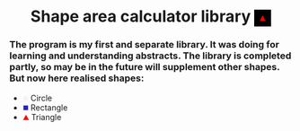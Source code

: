 <h1 align="center">Shape area calculator library <img src="https://github.com/MikLomonosov/ShapeAreaCalculation/blob/master/ShapeAreaCalculation/Images/shapes.gif" height="30" style="vertical-align:middle" alt="Shapes"/></h1> 
<h3 align="left">The program is my first and separate library. It was doing for learning and understanding abstracts. The library is completed partly, so may be in the future will supplement other shapes. But now here realised shapes:</h3>
<ul>
  <li><img height="10" src ="https://github.com/MikLomonosov/ShapeAreaCalculation/blob/master/ShapeAreaCalculation/Images/circle.png" alt="circle"/> Circle</li>
  <li><img height="10" src ="https://github.com/MikLomonosov/ShapeAreaCalculation/blob/master/ShapeAreaCalculation/Images/square.png" alt="square"/> Rectangle</li>
  <li><img height="10" src ="https://github.com/MikLomonosov/ShapeAreaCalculation/blob/master/ShapeAreaCalculation/Images/triangle.png" alt="triangle"/> Triangle</li>
</ul>

